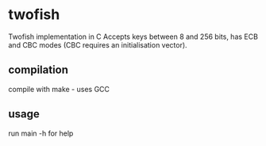 # twofish
Twofish implementation in C
Accepts keys between 8 and 256 bits, has ECB and CBC modes (CBC requires an initialisation vector).

## compilation
compile with make - uses GCC

## usage
run main -h for help
